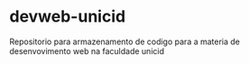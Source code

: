 # devweb-unicid
Repositorio para armazenamento de codigo para a materia de desenvovimento web na faculdade unicid
